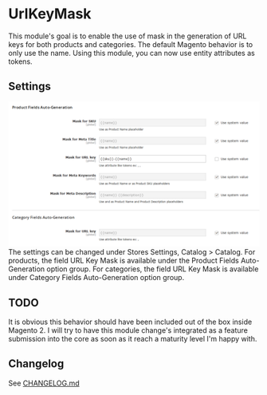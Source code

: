 # UrlKeyMask
This module's goal is to enable the use of mask in the generation of URL keys for both products and categories. The default Magento behavior is to only use the name. Using this module, you can now use entity attributes as tokens.

## Settings
![URL keys maks settings](screenshot.png)
The settings can be changed under Stores Settings, Catalog > Catalog. For products, the field URL Key Mask is available under  the Product Fields Auto-Generation option group. For categories, the field URL Key Mask is available under Category Fields Auto-Generation option group.

## TODO
It is obvious this behavior should have been included out of the box inside Magento 2. I will try to have this module change's integrated as a feature submission into the core as soon as it reach a maturity level I'm happy with.

## Changelog
See [CHANGELOG.md](CHANGELOG.md)
